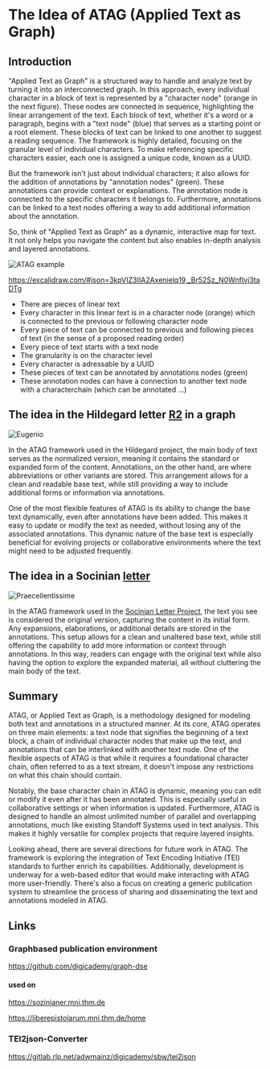 # The Idea of ATAG (Applied Text as Graph)

## Introduction

"Applied Text as Graph" is a structured way to handle and analyze text by turning it into an interconnected graph. In this approach, every individual character in a block of text is represented by a "character node" (orange in the next figure). These nodes are connected in sequence, highlighting the linear arrangement of the text. Each block of text, whether it's a word or a paragraph, begins with a  "text node" (blue) that serves as a starting point or a root element. These blocks of text can be linked to one another to suggest a reading sequence. The framework is highly detailed, focusing on the granular level of individual characters. To make referencing specific characters easier, each one is assigned a unique code, known as a UUID.

But the framework isn't just about individual characters; it also allows for the addition of annotations by "annotation nodes" (green). These annotations can provide context or explanations. The annotation node is connected to the specific characters it belongs to. Furthermore, annotations can be linked to a text nodes offering a way to add additional information about the annotation.

So, think of "Applied Text as Graph" as a dynamic, interactive map for text. It not only helps you navigate the content but also enables in-depth analysis and layered annotations.

![ATAG example](https://git.thm.de/aksz15/download/-/raw/master/ATAG/ATAG-example.png)

https://excalidraw.com/#json=3kpVIZ3IIA2Axenielq19,_Br52Sz_N0WnfIvj3taDTg

- There are pieces of linear text
- Every character in this linear text is in a character node (orange) which is connected to the previous or following character node
- Every piece of text can be connected to previous and following pieces of text (in the sense of a proposed reading order)
- Every piece of text starts with a text node
- The granularity is on the character level 
- Every character is adressable by a UUID
- These pieces of text can be annotated by annotations nodes (green)
- These annotation nodes can have a connection to another text node with a characterchain (which can be annotated ...)

## The idea in the Hildegard letter [R2](https://liberepistolarum.mni.thm.de/id/300dcfe1-9f1a-4e21-914d-4730fd85f1d2) in a graph

![Eugenio](https://git.thm.de/aksz15/download/-/raw/master/xml2spo/Eugenio.png)

In the ATAG framework used in the Hildegard project, the main body of text serves as the normalized version, meaning it contains the standard or expanded form of the content. Annotations, on the other hand, are where abbreviations or other variants are stored. This arrangement allows for a clean and readable base text, while still providing a way to include additional forms or information via annotations.

One of the most flexible features of ATAG is its ability to change the base text dynamically, even after annotations have been added. This makes it easy to update or modify the text as needed, without losing any of the associated annotations. This dynamic nature of the base text is especially beneficial for evolving projects or collaborative environments where the text might need to be adjusted frequently.

## The idea in a Socinian [letter](https://sozinianer.de/id/ed_m3l_ldy_vkb)

![Praecellentissime](https://git.thm.de/aksz15/download/-/raw/master/xml2spo/Praecellentissime.png)

In the ATAG framework used in the [Socinian Letter Project](https://sozinianer.mni.thm.de/home), the text you see is considered the original version, capturing the content in its initial form. Any expansions, elaborations, or additional details are stored in the annotations. This setup allows for a clean and unaltered base text, while still offering the capability to add more information or context through annotations. In this way, readers can engage with the original text while also having the option to explore the expanded material, all without cluttering the main body of the text.

## Summary

ATAG, or Applied Text as Graph, is a methodology designed for modeling both text and annotations in a structured manner. At its core, ATAG operates on three main elements: a text node that signifies the beginning of a text block, a chain of individual character nodes that make up the text, and annotations that can be interlinked with another text node. One of the flexible aspects of ATAG is that while it requires a foundational character chain, often referred to as a text stream, it doesn't impose any restrictions on what this chain should contain.

Notably, the base character chain in ATAG is dynamic, meaning you can edit or modify it even after it has been annotated. This is especially useful in collaborative settings or when information is updated. Furthermore, ATAG is designed to handle an almost unlimited number of parallel and overlapping annotations, much like existing Standoff Systems used in text analysis. This makes it highly versatile for complex projects that require layered insights.

Looking ahead, there are several directions for future work in ATAG. The framework is exploring the integration of Text Encoding Initiative (TEI) standards to further enrich its capabilities. Additionally, development is underway for a web-based editor that would make interacting with ATAG more user-friendly. There's also a focus on creating a generic publication system to streamline the process of sharing and disseminating the text and annotations modeled in ATAG.

## Links

### Graphbased publication environment
https://github.com/digicademy/graph-dse

#### used on 
https://sozinianer.mni.thm.de

https://liberepistolarum.mni.thm.de/home

### TEI2json-Converter
https://gitlab.rlp.net/adwmainz/digicademy/sbw/tei2json





